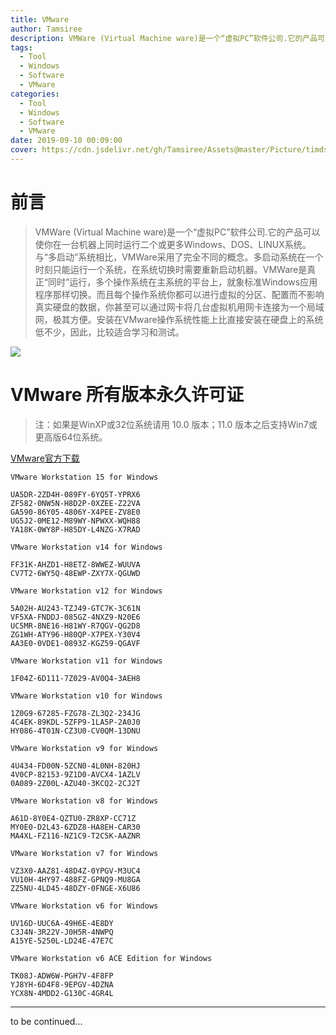 ```yaml
---
title: VMware
author: Tamsiree
description: VMWare (Virtual Machine ware)是一个“虚拟PC”软件公司.它的产品可以使你在一台机器上同时运行二个或更多Windows、DOS、LINUX系统。
tags:
  - Tool
  - Windows
  - Software
  - VMware
categories:
  - Tool
  - Windows
  - Software
  - VMware
date: 2019-09-10 00:09:00
cover: https://cdn.jsdelivr.net/gh/Tamsiree/Assets@master/Picture/timdsag.jpeg
---
```

# 前言

> VMWare (Virtual Machine ware)是一个“虚拟PC”软件公司.它的产品可以使你在一台机器上同时运行二个或更多Windows、DOS、LINUX系统。  
> 与“多启动”系统相比，VMWare采用了完全不同的概念。多启动系统在一个时刻只能运行一个系统，在系统切换时需要重新启动机器。VMWare是真正“同时”运行，多个操作系统在主系统的平台上，就象标准Windows应用程序那样切换。而且每个操作系统你都可以进行虚拟的分区、配置而不影响真实硬盘的数据，你甚至可以通过网卡将几台虚拟机用网卡连接为一个局域网，极其方便。安装在VMware操作系统性能上比直接安装在硬盘上的系统低不少，因此，比较适合学习和测试。

![](https://cdn.jsdelivr.net/gh/Tamsiree/Assets@master/DeskTop/68b3ad0a9b0fee6f58a540f8d3c13158_r.jpg)


# VMware 所有版本永久许可证

> 注：如果是WinXP或32位系统请用 10.0 版本；11.0 版本之后支持Win7或更高版64位系统。

[VMware官方下载](https://www.vmware.com/go/getworkstation-win)

```
VMware Workstation 15 for Windows

UA5DR-2ZD4H-089FY-6YQ5T-YPRX6
ZF582-0NW5N-H8D2P-0XZEE-Z22VA
GA590-86Y05-4806Y-X4PEE-ZV8E0
UG5J2-0ME12-M89WY-NPWXX-WQH88
YA18K-0WY8P-H85DY-L4NZG-X7RAD
```

```
VMware Workstation v14 for Windows 

FF31K-AHZD1-H8ETZ-8WWEZ-WUUVA
CV7T2-6WY5Q-48EWP-ZXY7X-QGUWD
```

```
VMware Workstation v12 for Windows 

5A02H-AU243-TZJ49-GTC7K-3C61N 
VF5XA-FNDDJ-085GZ-4NXZ9-N20E6
UC5MR-8NE16-H81WY-R7QGV-QG2D8
ZG1WH-ATY96-H80QP-X7PEX-Y30V4
AA3E0-0VDE1-0893Z-KGZ59-QGAVF
```

```
VMware Workstation v11 for Windows 

1F04Z-6D111-7Z029-AV0Q4-3AEH8 
```

```
VMware Workstation v10 for Windows 

1Z0G9-67285-FZG78-ZL3Q2-234JG 
4C4EK-89KDL-5ZFP9-1LA5P-2A0J0 
HY086-4T01N-CZ3U0-CV0QM-13DNU 
```

```
VMware Workstation v9 for Windows 

4U434-FD00N-5ZCN0-4L0NH-820HJ 
4V0CP-82153-9Z1D0-AVCX4-1AZLV 
0A089-2Z00L-AZU40-3KCQ2-2CJ2T 
```

```
VMware Workstation v8 for Windows 

A61D-8Y0E4-QZTU0-ZR8XP-CC71Z 
MY0E0-D2L43-6ZDZ8-HA8EH-CAR30 
MA4XL-FZ116-NZ1C9-T2C5K-AAZNR 
```

```
VMware Workstation v7 for Windows 

VZ3X0-AAZ81-48D4Z-0YPGV-M3UC4 
VU10H-4HY97-488FZ-GPNQ9-MU8GA 
ZZ5NU-4LD45-48DZY-0FNGE-X6U86 
```

```
VMware Workstation v6 for Windows 

UV16D-UUC6A-49H6E-4E8DY 
C3J4N-3R22V-J0H5R-4NWPQ 
A15YE-5250L-LD24E-47E7C 
```

```
VMware Workstation v6 ACE Edition for Windows 

TK08J-ADW6W-PGH7V-4F8FP 
YJ8YH-6D4F8-9EPGV-4DZNA 
YCX8N-4MDD2-G130C-4GR4L
```


---
to be continued...